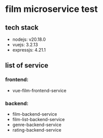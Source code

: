 # film microservice test

## tech stack
- nodejs: v20.18.0
- vuejs: 3.2.13
- expressjs: 4.21.1

## list of service

### frontend: 
- vue-film-frontend-service

### backend:
- film-backend-service
- film-list-backend-service
- genre-backend-service
- rating-backend-service
